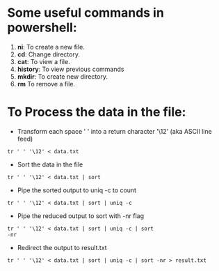 # Some useful commands in powershell:
1. **ni**: To create a new file. 
2. **cd**: Change directory.
3. **cat**: To view a file.
4. **history**: To view previous commands
5. **mkdir**: To create new directory.
6. **rm** To remove a file.

# To Process the data in the file:
- Transform each space ' ' into a return character '\12' (aka ASCII line feed) 
```
tr ' ' '\12' < data.txt
```
- Sort the data in the file
```
tr ' ' '\12' < data.txt | sort
```
- Pipe the sorted output to uniq -c to count
```
tr ' ' '\12' < data.txt | sort | uniq -c
```
- Pipe the reduced output to sort with -nr flag
```
tr ' ' '\12' < data.txt | sort | uniq -c | sort 
-nr
```
- Redirect the output to result.txt
```
tr ' ' '\12' < data.txt | sort | uniq -c | sort -nr > result.txt
```